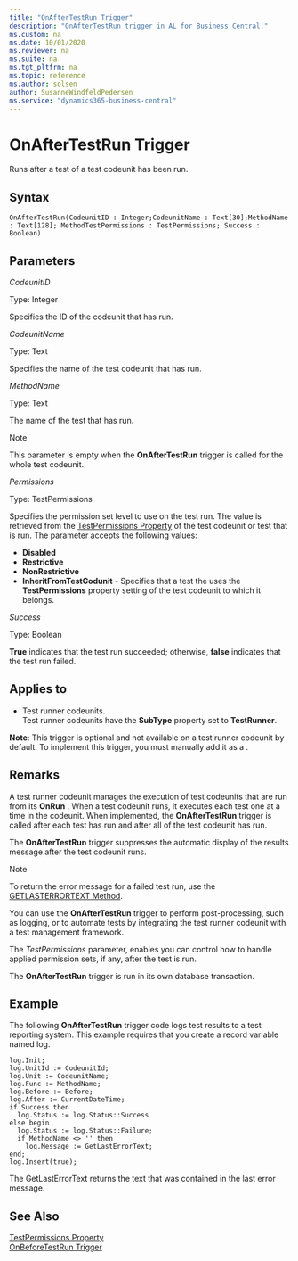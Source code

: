 ```yaml
---
title: "OnAfterTestRun Trigger"
description: "OnAfterTestRun trigger in AL for Business Central."
ms.custom: na
ms.date: 10/01/2020
ms.reviewer: na
ms.suite: na
ms.tgt_pltfrm: na
ms.topic: reference
ms.author: solsen
author: SusanneWindfeldPedersen
ms.service: "dynamics365-business-central"
---
```


# OnAfterTestRun Trigger

Runs after a test  of a test codeunit has been run.

## Syntax

```AL
OnAfterTestRun(CodeunitID : Integer;CodeunitName : Text[30];MethodName : Text[128]; MethodTestPermissions : TestPermissions; Success : Boolean)
```

## Parameters

*CodeunitID*

Type: Integer

Specifies the ID of the codeunit that has run.

*CodeunitName*

Type: Text

Specifies the name of the test codeunit that has run.

*MethodName*

Type: Text

The name of the test  that has run.

> [!NOTE]  
> This parameter is empty when the **OnAfterTestRun** trigger is called for the whole test codeunit. 

*Permissions*

Type: TestPermissions

Specifies the permission set level to use on the test run. The value is retrieved from the [TestPermissions Property](../properties/devenv-testpermissions-property.md) of the test codeunit or test  that is run. The parameter accepts the following values:

* **Disabled**
* **Restrictive**
* **NonRestrictive**
* **InheritFromTestCodunit** - Specifies that a test the  uses the **TestPermissions** property setting of the test codeunit to which it belongs.

<!-- For more information, see [Testing With Permission Sets](testing-permissionsets.md). -->

*Success*

Type: Boolean

**True** indicates that the test  run succeeded; otherwise, **false** indicates that the test  run failed.

## Applies to

- Test runner codeunits.  
  Test runner codeunits have the **SubType** property set to **TestRunner**.

**Note**: This trigger is optional and not available on a test runner codeunit by default. To implement this trigger, you must manually add it as a .  

## Remarks

A test runner codeunit manages the execution of test codeunits that are run from its **OnRun** . When a test codeunit runs, it executes each test  one at a time in the codeunit. When implemented, the **OnAfterTestRun** trigger is called after each test  has run and after all of the test codeunit has run.

The **OnAfterTestRun** trigger suppresses the automatic display of the results message after the test codeunit runs.

> [!NOTE]  
> To return the error message for a failed test  run, use the [GETLASTERRORTEXT Method](../methods/devenv-getlasterrortext-method.md).  
  
You can use the **OnAfterTestRun** trigger to perform post-processing, such as logging, or to automate tests by integrating the test runner codeunit with a test management framework.

The *TestPermissions* parameter, enables you can control how to handle applied permission sets, if any, after the test is run. <!-- For more information about testing with permision sets, including an example, see [Testing With Permission Sets](testing-permissionsets.md).-->

The **OnAfterTestRun** trigger is run in its own database transaction.

## Example
The following **OnAfterTestRun** trigger code logs test results to a test reporting system. This example requires that you create a record variable named log.

```AL
log.Init;
log.UnitId := CodeunitId;
log.Unit := CodeunitName;
log.Func := MethodName;
log.Before := Before;
log.After := CurrentDateTime;
if Success then
  log.Status := log.Status::Success
else begin
  log.Status := log.Status::Failure;
  if MethodName <> '' then
    log.Message := GetLastErrorText;
end;
log.Insert(true);
```

The GetLastErrorText returns the text that was contained in the last error message.

## See Also

[TestPermissions Property](../properties/devenv-testpermissions-property.md)  
[OnBeforeTestRun Trigger](devenv-trigger-onbeforetestrun.md)   
<!--
[Testing With Permission Sets](testing-permissionsets.md)  
[Testing the Application](testing-the-application.md)  
[How to: Create a Test Runner Codeunit](how-to-create-a-test-runner-codeunit.md)  
[How to: Create Test Codeunits and Test Methods](how-to-create-test-codeunits-and-test-methods.md)  
[How to: Create Handler Methods](how-to-create-handler-methods.md)  
[Walkthrough: Testing Purchase Invoice Discounts](walkthrough-testing-purchase-invoice-discounts.md)  
-->
